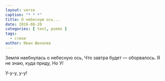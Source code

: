 ```yaml
---
layout: verse
caption: "* * *"
title: О небесную ось...
date: 2016-08-20
categories: [ text, poems ]
tags:
  - стихи
author: Иван Шихалев
---
```

Земля наебнулась о небесную ось,
Что завтра будет — оборвалось.
Я не знаю, куда приду,
Но У!

У-у-у, у-у!
